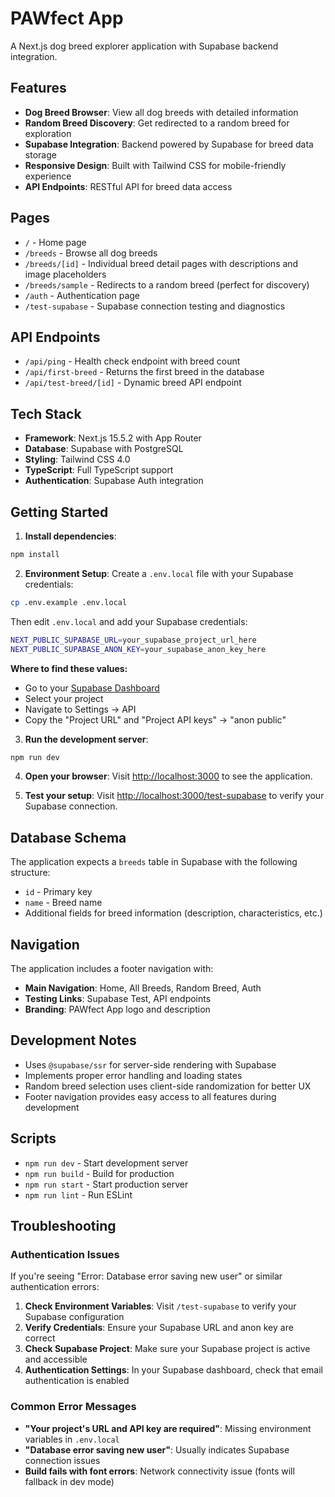 # PAWfect App

A Next.js dog breed explorer application with Supabase backend integration.

## Features

- **Dog Breed Browser**: View all dog breeds with detailed information
- **Random Breed Discovery**: Get redirected to a random breed for exploration
- **Supabase Integration**: Backend powered by Supabase for breed data storage
- **Responsive Design**: Built with Tailwind CSS for mobile-friendly experience
- **API Endpoints**: RESTful API for breed data access

## Pages

- `/` - Home page
- `/breeds` - Browse all dog breeds
- `/breeds/[id]` - Individual breed detail pages with descriptions and image placeholders
- `/breeds/sample` - Redirects to a random breed (perfect for discovery)
- `/auth` - Authentication page
- `/test-supabase` - Supabase connection testing and diagnostics

## API Endpoints

- `/api/ping` - Health check endpoint with breed count
- `/api/first-breed` - Returns the first breed in the database
- `/api/test-breed/[id]` - Dynamic breed API endpoint

## Tech Stack

- **Framework**: Next.js 15.5.2 with App Router
- **Database**: Supabase with PostgreSQL
- **Styling**: Tailwind CSS 4.0
- **TypeScript**: Full TypeScript support
- **Authentication**: Supabase Auth integration

## Getting Started

1. **Install dependencies**:
```bash
npm install
```

2. **Environment Setup**:
Create a `.env.local` file with your Supabase credentials:
```bash
cp .env.example .env.local
```

Then edit `.env.local` and add your Supabase credentials:
```bash
NEXT_PUBLIC_SUPABASE_URL=your_supabase_project_url_here
NEXT_PUBLIC_SUPABASE_ANON_KEY=your_supabase_anon_key_here
```

**Where to find these values:**
- Go to your [Supabase Dashboard](https://supabase.com/dashboard)
- Select your project
- Navigate to Settings → API
- Copy the "Project URL" and "Project API keys" → "anon public"

3. **Run the development server**:
```bash
npm run dev
```

4. **Open your browser**:
Visit [http://localhost:3000](http://localhost:3000) to see the application.

5. **Test your setup**:
Visit [http://localhost:3000/test-supabase](http://localhost:3000/test-supabase) to verify your Supabase connection.

## Database Schema

The application expects a `breeds` table in Supabase with the following structure:
- `id` - Primary key
- `name` - Breed name
- Additional fields for breed information (description, characteristics, etc.)

## Navigation

The application includes a footer navigation with:
- **Main Navigation**: Home, All Breeds, Random Breed, Auth
- **Testing Links**: Supabase Test, API endpoints
- **Branding**: PAWfect App logo and description

## Development Notes

- Uses `@supabase/ssr` for server-side rendering with Supabase
- Implements proper error handling and loading states
- Random breed selection uses client-side randomization for better UX
- Footer navigation provides easy access to all features during development

## Scripts

- `npm run dev` - Start development server
- `npm run build` - Build for production
- `npm run start` - Start production server
- `npm run lint` - Run ESLint

## Troubleshooting

### Authentication Issues

If you're seeing "Error: Database error saving new user" or similar authentication errors:

1. **Check Environment Variables**: Visit `/test-supabase` to verify your Supabase configuration
2. **Verify Credentials**: Ensure your Supabase URL and anon key are correct
3. **Check Supabase Project**: Make sure your Supabase project is active and accessible
4. **Authentication Settings**: In your Supabase dashboard, check that email authentication is enabled

### Common Error Messages

- **"Your project's URL and API key are required"**: Missing environment variables in `.env.local`
- **"Database error saving new user"**: Usually indicates Supabase connection issues
- **Build fails with font errors**: Network connectivity issue (fonts will fallback in dev mode)
